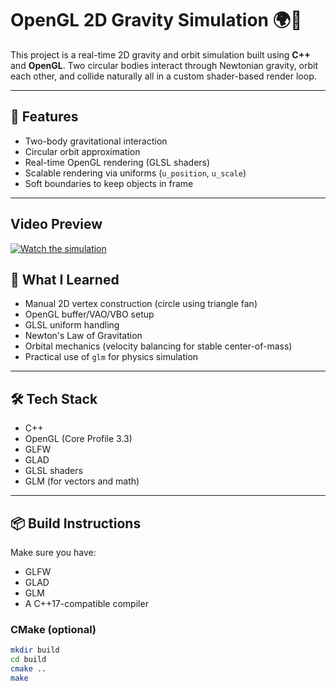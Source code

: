 ﻿# OpenGL 2D Gravity Simulation 🌍🚀

This project is a real-time 2D gravity and orbit simulation built using **C++** and **OpenGL**. Two circular bodies interact through Newtonian gravity, orbit each other, and collide naturally all in a custom shader-based render loop.

---

## 🔧 Features

- Two-body gravitational interaction
- Circular orbit approximation
- Real-time OpenGL rendering (GLSL shaders)
- Scalable rendering via uniforms (`u_position`, `u_scale`)
- Soft boundaries to keep objects in frame

---

## Video Preview

[![Watch the simulation](https://img.youtube.com/vi/7x2pEH2I4t4/maxresdefault.jpg)](https://youtu.be/7x2pEH2I4t4)


## 🧠 What I Learned

- Manual 2D vertex construction (circle using triangle fan)
- OpenGL buffer/VAO/VBO setup
- GLSL uniform handling
- Newton's Law of Gravitation
- Orbital mechanics (velocity balancing for stable center-of-mass)
- Practical use of `glm` for physics simulation

---

## 🛠 Tech Stack

- C++
- OpenGL (Core Profile 3.3)
- GLFW
- GLAD
- GLSL shaders
- GLM (for vectors and math)

---

## 📦 Build Instructions

Make sure you have:
- GLFW
- GLAD
- GLM
- A C++17-compatible compiler

### CMake (optional)
```bash
mkdir build
cd build
cmake ..
make
